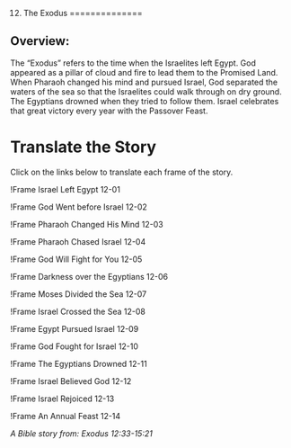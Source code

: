 12. The Exodus
==============

Overview:
---------

The “Exodus” refers to the time when the Israelites left Egypt. God
appeared as a pillar of cloud and fire to lead them to the Promised
Land. When Pharaoh changed his mind and pursued Israel, God separated
the waters of the sea so that the Israelites could walk through on dry
ground. The Egyptians drowned when they tried to follow them. Israel
celebrates that great victory every year with the Passover Feast.

Translate the Story
===================

Click on the links below to translate each frame of the story.

!Frame
 Israel Left Egypt 12-01

!Frame
 God Went before Israel 12-02

!Frame
 Pharaoh Changed His Mind 12-03

!Frame
 Pharaoh Chased Israel 12-04

!Frame
 God Will Fight for You 12-05

!Frame
 Darkness over the Egyptians 12-06

!Frame
 Moses Divided the Sea 12-07

!Frame
 Israel Crossed the Sea 12-08

!Frame
 Egypt Pursued Israel 12-09

!Frame
 God Fought for Israel 12-10

!Frame
 The Egyptians Drowned 12-11

!Frame
 Israel Believed God 12-12

!Frame
 Israel Rejoiced 12-13

!Frame
 An Annual Feast 12-14

*A Bible story from: Exodus 12:33-15:21*

